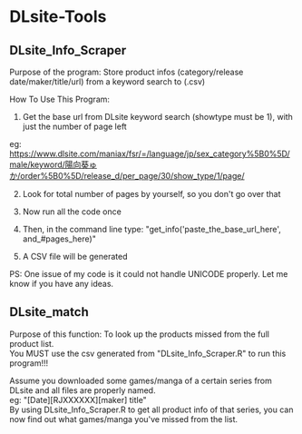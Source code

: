 # DLsite-Tools


## DLsite_Info_Scraper
Purpose of the program: 
Store product infos (category/release date/maker/title/url) from a keyword search to (.csv)

How To Use This Program:
1. Get the base url from DLsite keyword search (showtype must be 1), with just the number of page left  

eg: https://www.dlsite.com/maniax/fsr/=/language/jp/sex_category%5B0%5D/male/keyword/陽向葵ゅか/order%5B0%5D/release_d/per_page/30/show_type/1/page/  

2. Look for total number of pages by yourself, so you don't go over that  

3. Now run all the code once  

4. Then, in the command line type: "get_info('paste_the_base_url_here', and_#pages_here)"  

5. A CSV file will be generated  

PS: One issue of my code is it could not handle UNICODE properly. Let me know if you have any ideas.


## DLsite_match

Purpose of this function:
To look up the products missed from the full product list.  
You MUST use the csv generated from "DLsite_Info_Scraper.R" to run this program!!!  

Assume you downloaded some games/manga of a certain series from DLsite and all files are properly named.  
eg: "[Date][RJXXXXXX][maker] title"  
By using DLsite_Info_Scraper.R to get all product info of that series, you can now find out what games/manga you've missed from the list.
